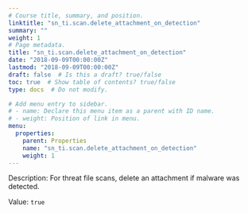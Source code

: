 ```yaml
---
# Course title, summary, and position.
linktitle: "sn_ti.scan.delete_attachment_on_detection"
summary: ""
weight: 1
# Page metadata.
title: "sn_ti.scan.delete_attachment_on_detection"
date: "2018-09-09T00:00:00Z"
lastmod: "2018-09-09T00:00:00Z"
draft: false  # Is this a draft? true/false
toc: true  # Show table of contents? true/false
type: docs  # Do not modify.

# Add menu entry to sidebar.
# - name: Declare this menu item as a parent with ID name.
# - weight: Position of link in menu.
menu:
  properties:
    parent: Properties
    name: "sn_ti.scan.delete_attachment_on_detection"
    weight: 1
---
```


Description: For threat file scans, delete an attachment if malware was detected.


Value: `true`